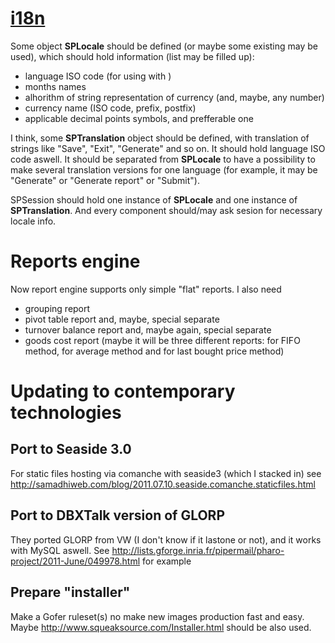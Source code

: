# [i18n](http://en.wikipedia.org/wiki/I18n) #
Some object **SPLocale** should be defined (or maybe some existing may be used), which should hold information (list may be filled up):
  * language ISO code (for using with )
  * months names
  * alhorithm of string representation of currency (and, maybe, any number)
  * currency name (ISO code, prefix, postfix)
  * applicable decimal points symbols, and prefferable one

I think, some **SPTranslation** object should be defined, with translation of strings like "Save", "Exit", "Generate" and so on. It should hold language ISO code aswell. It should be separated from **SPLocale** to have a possibility to make several translation versions for one language (for example, it may be "Generate" or "Generate report" or "Submit").

SPSession should hold one instance of **SPLocale** and one instance of **SPTranslation**. And every component should/may ask sesion for necessary locale info.

# Reports engine #
Now report engine supports only simple "flat" reports.
I also need
  * grouping report
  * pivot table report
and, maybe, special separate
  * turnover balance report
and, maybe again, special separate
  * goods cost report (maybe it will be three different reports: for FIFO method, for average method and for last bought price method)

# Updating to contemporary technologies #
## Port to Seaside 3.0 ##
For static files hosting via comanche with seaside3 (which I stacked in) see http://samadhiweb.com/blog/2011.07.10.seaside.comanche.staticfiles.html
## Port to DBXTalk version of GLORP ##
They ported GLORP from VW (I don't know if it lastone or not), and it works with MySQL aswell. See http://lists.gforge.inria.fr/pipermail/pharo-project/2011-June/049978.html for example
## Prepare "installer" ##
Make a Gofer ruleset(s) no make new images production fast and easy. Maybe http://www.squeaksource.com/Installer.html should be also used.